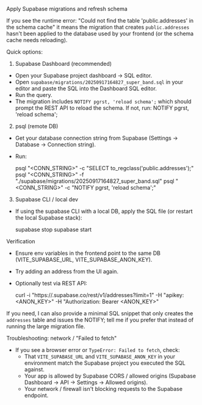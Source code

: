 Apply Supabase migrations and refresh schema

If you see the runtime error: "Could not find the table 'public.addresses' in the schema cache" it means the migration that creates `public.addresses` hasn't been applied to the database used by your frontend (or the schema cache needs reloading).

Quick options:

1) Supabase Dashboard (recommended)
- Open your Supabase project dashboard -> SQL editor.
- Open `supabase/migrations/20250917164827_super_band.sql` in your editor and paste the SQL into the Dashboard SQL editor.
- Run the query.
- The migration includes `NOTIFY pgrst, 'reload schema';` which should prompt the REST API to reload the schema. If not, run:
  NOTIFY pgrst, 'reload schema';

2) psql (remote DB)
- Get your database connection string from Supabase (Settings -> Database -> Connection string).
- Run:

  psql "<CONN_STRING>" -c "SELECT to_regclass('public.addresses');"
  psql "<CONN_STRING>" -f "./supabase/migrations/20250917164827_super_band.sql"
  psql "<CONN_STRING>" -c "NOTIFY pgrst, 'reload schema';"

3) Supabase CLI / local dev
- If using the supabase CLI with a local DB, apply the SQL file (or restart the local Supabase stack):

  supabase stop
  supabase start

Verification
- Ensure env variables in the frontend point to the same DB (VITE_SUPABASE_URL, VITE_SUPABASE_ANON_KEY).
- Try adding an address from the UI again.
- Optionally test via REST API:

  curl -i "https://<project>.supabase.co/rest/v1/addresses?limit=1" -H "apikey: <ANON_KEY>" -H "Authorization: Bearer <ANON_KEY>"

If you need, I can also provide a minimal SQL snippet that only creates the `addresses` table and issues the NOTIFY; tell me if you prefer that instead of running the large migration file.

Troubleshooting: network / "Failed to fetch"
- If you see a browser error or `TypeError: Failed to fetch`, check:
  - That `VITE_SUPABASE_URL` and `VITE_SUPABASE_ANON_KEY` in your environment match the Supabase project you executed the SQL against.
  - Your app is allowed by Supabase CORS / allowed origins (Supabase Dashboard -> API -> Settings -> Allowed origins).
  - Your network / firewall isn't blocking requests to the Supabase endpoint.
